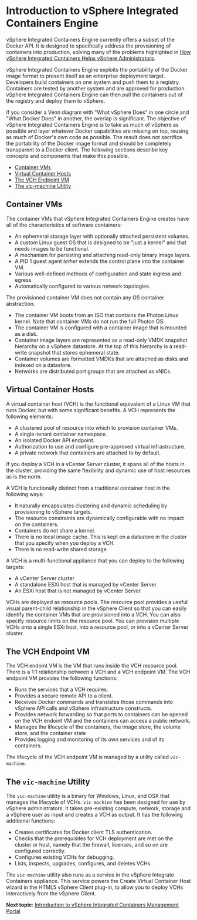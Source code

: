 # Introduction to vSphere Integrated Containers Engine

vSphere Integrated Containers Engine currently offers a subset of the Docker API. It is designed to specifically address the provisioning of containers into production, solving many of the problems highlighted in [How vSphere Integrated Containers Helps vSphere Administrators](intro_to_vic.md#helps_admins).

vSphere Integrated Containers Engine exploits the portability of the Docker image format to present itself as an enterprise deployment target. Developers build containers on one system and push them to a registry. Containers are tested by another system and are approved for production. vSphere Integrated Containers Engine can then pull the containers out of the registry and deploy them to vSphere.

If you consider a Venn diagram with "What vSphere Does" in one circle and "What Docker Does" in another, the overlap is significant. The objective of vSphere Integrated Containers Engine is to take as much of vSphere as possible and layer whatever Docker capabilities are missing on top, reusing as much of Docker's own code as possible. The  result does not sacrifice the portability of the Docker image format and should be completely transparent to a Docker client. The following sections describe key concepts and components that make this possible.

- [Container VMs](#containervm) 
- [Virtual Container Hosts](#vch) 
- [The VCH Endpoint VM](#endpoint) 
- [The vic-machine Utility](#vic-machine) 

## Container VMs <a id="containervm"></a>

The container VMs that vSphere Integrated Containers Engine creates have all of the characteristics of software containers:

- An ephemeral storage layer with optionally attached persistent volumes.
- A custom Linux guest OS that is designed to be "just a kernel" and that needs images to be functional.
- A mechanism for persisting and attaching read-only binary image layers.
- A PID 1 guest agent *tether* extends the control plane into the container VM.
- Various well-defined methods of configuration and state ingress and egress
- Automatically configured to various network topologies.

The provisioned container VM does not contain any OS container abstraction. 

- The container VM boots from an ISO that contains the Photon Linux kernel. Note that container VMs do not run the full Photon OS.
- The container VM is configured with a container image that is mounted as a disk. 
- Container image layers are represented as a read-only VMDK snapshot hierarchy on a vSphere datastore. At the top of this hierarchy is a read-write snapshot that stores ephemeral state. 
- Container volumes are formatted VMDKs that are attached as disks and indexed on a datastore. 
- Networks are distributed port groups that are attached as vNICs.

## Virtual Container Hosts <a id="vch"></a>

A virtual container host (VCH) is the functional equivalent of a Linux VM that runs Docker, but with some significant benefits. A VCH represents the following elements:
- A clustered pool of resource into which to provision container VMs.
- A single-tenant container namespace.
- An isolated Docker API endpoint. 
- Authorization to use and configure pre-approved virtual infrastructure.
- A private network that containers are attached to by default.

If you deploy a VCH in a vCenter Server cluster, it spans all of the hosts in the cluster, providing the same flexibility and dynamic use of host resources as is the norm.

A VCH is functionally distinct from a traditional container host in the following ways:

- It naturally encapsulates clustering and dynamic scheduling by provisioning to vSphere targets.
- The resource constraints are dynamically configurable with no impact on the containers.
- Containers do not share a kernel.
- There is no local image cache. This is kept on a datastore in the cluster that you specify when you deploy a VCH. 
- There is no read-write shared storage

A VCH is a multi-functional appliance that you can deploy to the following targets:
 
- A vCenter Server cluster
- A standalone ESXi host that is managed by vCenter Server
- An ESXi host that is not managed by vCenter Server

VCHs are deployed as resource pools. The resource pool provides a useful visual parent-child relationship in the vSphere Client so that you can easily identify the container VMs that are provisioned into a VCH. You can also specify resource limits on the resource pool. You can provision multiple VCHs onto a single ESXi host, into a resource pool, or into a vCenter Server cluster.

## The VCH Endpoint VM <a id="endpoint"></a>

The VCH endoint VM is the VM that runs inside the VCH resource pool. There is a 1:1 relationship between a VCH and a VCH endpoint VM. The VCH endpoint VM provides the following functions:

- Runs the services that a VCH requires.
- Provides a secure remote API to a client.
- Receives Docker commands and translates those commands into vSphere API calls and vSphere infrastructure constructs.
- Provides network forwarding so that ports to containers can be opened on the VCH endoint VM and the containers can access a public network.
- Manages the lifecycle of the containers, the image store, the volume store, and the container state
- Provides logging and monitoring of its own services and of its containers.

The lifecycle of the VCH endpoint VM is managed by a utility called `vic-machine`. 


## The `vic-machine` Utility <a id="vic-machine"></a>

The `vic-machine` utility is a binary for Windows, Linux, and OSX that manages the lifecycle of VCHs. `vic-machine` has been designed for use by vSphere administrators. It takes pre-existing compute, network, storage and a vSphere user as input and creates a VCH as output. It has the following additional functions:

- Creates certificates for Docker client TLS authentication.
- Checks that the prerequisites for VCH deployment are met on the cluster or host, namely that the firewall, licenses, and so on are configured correctly.
- Configures existing VCHs for debugging.
- Lists, inspects, upgrades, configures, and deletes VCHs.

The `vic-machine` utility also runs as a service in the vSphere Integrate Containers appliance. This service powers the Create Virtual Container Host wizard in the HTML5 vSphere Client plug-in, to allow you to deploy VCHs interactively from the vSphere Client.

**Next topic**: [Introduction to vSphere Integrated Containers Management Portal](intro_to_vic_mp.md)